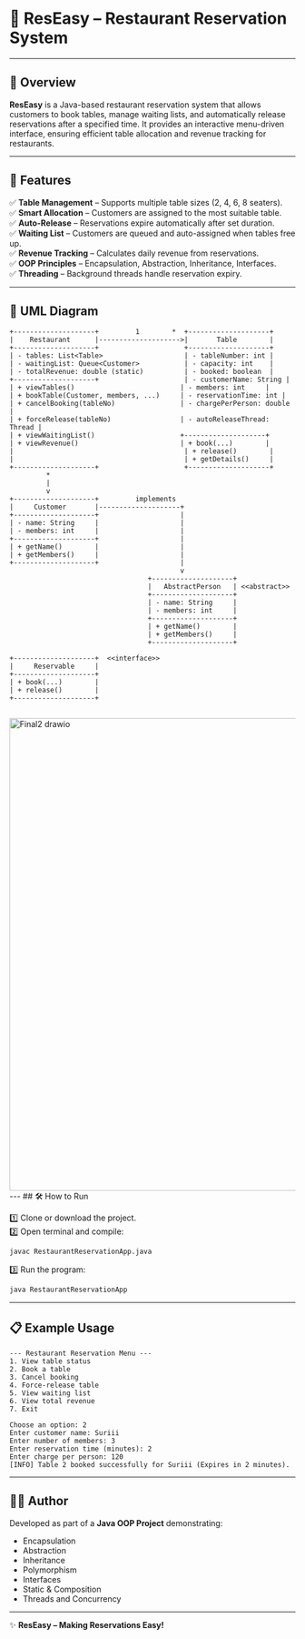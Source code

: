 # 🍴 ResEasy – Restaurant Reservation System  

---

## 📌 Overview  
**ResEasy** is a Java-based restaurant reservation system that allows customers to book tables, manage waiting lists, and automatically release reservations after a specified time. It provides an interactive menu-driven interface, ensuring efficient table allocation and revenue tracking for restaurants.  

---

## 🚀 Features  

✅ **Table Management** – Supports multiple table sizes (2, 4, 6, 8 seaters).  
✅ **Smart Allocation** – Customers are assigned to the most suitable table.  
✅ **Auto-Release** – Reservations expire automatically after set duration.  
✅ **Waiting List** – Customers are queued and auto-assigned when tables free up.  
✅ **Revenue Tracking** – Calculates daily revenue from reservations.  
✅ **OOP Principles** – Encapsulation, Abstraction, Inheritance, Interfaces.  
✅ **Threading** – Background threads handle reservation expiry.  

---

## 📖 UML Diagram  

```
+--------------------+         1        *  +--------------------+
|    Restaurant      |-------------------->|       Table        |
+--------------------+                     +--------------------+
| - tables: List<Table>                    | - tableNumber: int |
| - waitingList: Queue<Customer>           | - capacity: int    |
| - totalRevenue: double (static)          | - booked: boolean  |
+--------------------+                     | - customerName: String |
| + viewTables()                          | - members: int     |
| + bookTable(Customer, members, ...)     | - reservationTime: int |
| + cancelBooking(tableNo)                | - chargePerPerson: double |
| + forceRelease(tableNo)                 | - autoReleaseThread: Thread |
| + viewWaitingList()                     +--------------------+
| + viewRevenue()                         | + book(...)        |
|                                          | + release()        |
|                                          | + getDetails()     |
+--------------------+                     +--------------------+
         *
         |
         v
+--------------------+         implements
|     Customer       |--------------------+
+--------------------+                    |
| - name: String     |                    |
| - members: int     |                    |
+--------------------+                    |
| + getName()        |                    |
| + getMembers()     |                    |
+--------------------+                    |
                                          v
                                  +--------------------+
                                  |   AbstractPerson   | <<abstract>>
                                  +--------------------+
                                  | - name: String     |
                                  | - members: int     |
                                  +--------------------+
                                  | + getName()        |
                                  | + getMembers()     |
                                  +--------------------+

+--------------------+  <<interface>>
|     Reservable     |
+--------------------+
| + book(...)        |
| + release()        |
+--------------------+


```
<img width="728" height="831" alt="Final2 drawio" src="https://github.com/user-attachments/assets/aea816a5-05bc-41f6-afdb-51d879256be8" />
---
## 🛠️ How to Run  

1️⃣ Clone or download the project.  
2️⃣ Open terminal and compile:  
```sh
javac RestaurantReservationApp.java
```  
3️⃣ Run the program:  
```sh
java RestaurantReservationApp
```  

---

## 📋 Example Usage  

```
--- Restaurant Reservation Menu ---
1. View table status
2. Book a table
3. Cancel booking
4. Force-release table
5. View waiting list
6. View total revenue
7. Exit

Choose an option: 2
Enter customer name: Suriii
Enter number of members: 3
Enter reservation time (minutes): 2
Enter charge per person: 120
[INFO] Table 2 booked successfully for Suriii (Expires in 2 minutes).
```

---

## 👨‍💻 Author  

Developed as part of a **Java OOP Project** demonstrating:  
- Encapsulation  
- Abstraction  
- Inheritance  
- Polymorphism  
- Interfaces  
- Static & Composition  
- Threads and Concurrency  

---

✨ **ResEasy – Making Reservations Easy!**  
